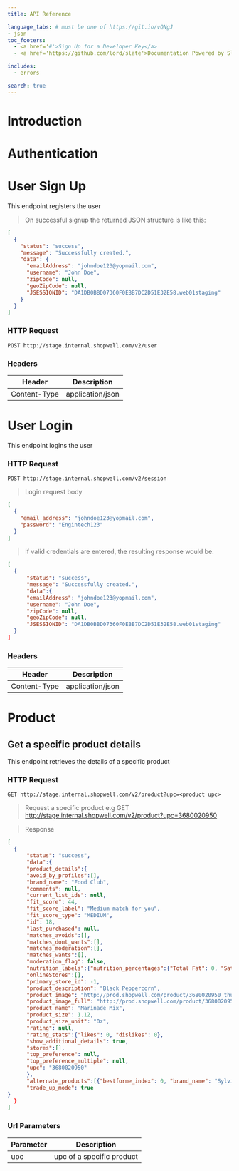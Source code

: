```yaml
---
title: API Reference

language_tabs: # must be one of https://git.io/vQNgJ
- json
toc_footers:
  - <a href='#'>Sign Up for a Developer Key</a>
  - <a href='https://github.com/lord/slate'>Documentation Powered by Slate</a>

includes:
  - errors

search: true
---
```


# Introduction

# Authentication

# User Sign Up

This endpoint registers the user

> On successful signup the returned JSON structure is like this:

```json
[
  {
    "status": "success",
    "message": "Successfully created.",
    "data": {
      "emailAddress": "johndoe123@yopmail.com",
      "username": "John Doe",
      "zipCode": null,
      "geoZipCode": null,
      "JSESSIONID": "DA1DB0BBD07360F0EBB7DC2D51E32E58.web01staging"
    }
  }
]
```

### HTTP Request

`POST http://stage.internal.shopwell.com/v2/user`

### Headers

| Header       | Description      |
| ------------ | ---------------- |
| Content-Type | application/json |

# User Login

This endpoint logins the user

### HTTP Request

`POST http://stage.internal.shopwell.com/v2/session`

> Login request body

```json
[
  {
    "email_address": "johndoe123@yopmail.com",
    "password": "Engintech123"
  }
]
```

> If valid credentials are entered, the resulting response would be:

```json
[
  {
      "status": "success",
      "message": "Successfully created.",
      "data":{
      "emailAddress": "johndoe123@yopmail.com",
      "username": "John Doe",
      "zipCode": null,
      "geoZipCode": null,
      "JSESSIONID": "DA1DB0BBD07360F0EBB7DC2D51E32E58.web01staging"
  }
]
```

### Headers

| Header       | Description      |
| ------------ | ---------------- |
| Content-Type | application/json |

# Product

## Get a specific product details

This endpoint retrieves the details of a specific product

### HTTP Request

`GET http://stage.internal.shopwell.com/v2/product?upc=<product upc>`

> Request a specific product e.g
> GET http://stage.internal.shopwell.com/v2/product?upc=3680020950

> Response

```json
[
  {
      "status": "success",
      "data":{
      "product_details":{
      "avoid_by_profiles":[],
      "brand_name": "Food Club",
      "comments": null,
      "current_list_ids": null,
      "fit_score": 44,
      "fit_score_label": "Medium match for you",
      "fit_score_type": "MEDIUM",
      "id": 18,
      "last_purchased": null,
      "matches_avoids":[],
      "matches_dont_wants":[],
      "matches_moderation":[],
      "matches_wants":[],
      "moderation_flag": false,
      "nutrition_labels":{"nutrition_percentages":{"Total Fat": 0, "Saturated Fat": 0, "Carbohydrate": 0.3333333333333333, "Cholesterol": 0,…},
      "onlineStores":[],
      "primary_store_id": -1,
      "product_description": "Black Peppercorn",
      "product_image": "http://prod.shopwell.com/product/3680020950_thumb.png",
      "product_image_full": "http://prod.shopwell.com/product/3680020950_full.jpg",
      "product_name": "Marinade Mix",
      "product_size": 1.12,
      "product_size_unit": "Oz",
      "rating": null,
      "rating_stats":{"likes": 0, "dislikes": 0},
      "show_additional_details": true,
      "stores":[],
      "top_preference": null,
      "top_preference_multiple": null,
      "upc": "3680020950"
      },
      "alternate_products":[{"bestforme_index": 0, "brand_name": "Sylvia's Restaurant", "current_list_ids": null, "fit_score": "83",…],
      "trade_up_mode": true
}
  }
]
```

### Url Parameters

| Parameter | Description               |
| --------- | ------------------------- |
| upc       | upc of a specific product |
